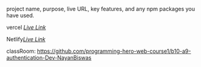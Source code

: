 project name, purpose, live URL, key features, and any npm packages you have used.


vercel [_Live Link_](https://assignment-09-six.vercel.app/)

Netlify[_Live Link_](https://pheroassignment-09.netlify.app/)


classRoom:  https://github.com/programming-hero-web-course1/b10-a9-authentication-Dev-NayanBiswas 
